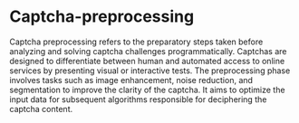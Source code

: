 # Captcha-preprocessing
Captcha preprocessing refers to the preparatory steps taken before analyzing and solving captcha challenges programmatically. Captchas are designed to differentiate between human and automated access to online services by presenting visual or interactive tests.
The preprocessing phase involves tasks such as image enhancement, noise reduction, and segmentation to improve the clarity of the captcha. It aims to optimize the input data for subsequent algorithms responsible for deciphering the captcha content.
